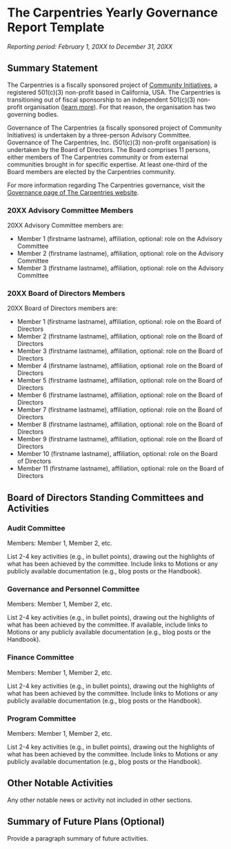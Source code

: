 # The Carpentries Yearly Governance Report Template
*Reporting period: February 1, 20XX to December 31, 20XX*

## Summary Statement
The Carpentries is a fiscally sponsored project of [Community Initiatives](http://communityin.org/), a registered 501(c)(3) non-profit based in California, USA. The Carpentries is transitioning out of fiscal sponsorship to an independent 501(c)(3) non-profit organisation ([learn more](https://carpentries.org/files/pdf/Fiscal_Sponsorship_Transition_FAQ.pdf)). For that reason, the organisation has two governing bodies.

Governance of The Carpentries (a fiscally sponsored project of Community Initiatives) is undertaken by a three-person Advisory Committee. Governance of The Carpentries, Inc. (501(c)(3)  non-profit organisation) is undertaken by the Board of Directors. The Board comprises 11 persons, either members of The Carpentries community or from external communities brought in for specific expertise. At least one-third of the Board members are elected by the Carpentries community.

For more information regarding The Carpentries governance, visit the [Governance page of The Carpentries website](https://carpentries.org/governance/).

### 20XX Advisory Committee Members
20XX Advisory Committee members are: 
- Member 1 (firstname lastname), affiliation, optional: role on the Advisory Committee
- Member 2 (firstname lastname), affiliation, optional: role on the Advisory Committee
- Member 3 (firstname lastname), affiliation, optional: role on the Advisory Committee

### 20XX Board of Directors Members
20XX Board of Directors members are: 
- Member 1 (firstname lastname), affiliation, optional: role on the Board of Directors
- Member 2 (firstname lastname), affiliation, optional: role on the Board of Directors
- Member 3 (firstname lastname), affiliation, optional: role on the Board of Directors
- Member 4 (firstname lastname), affiliation, optional: role on the Board of Directors
- Member 5 (firstname lastname), affiliation, optional: role on the Board of Directors
- Member 6 (firstname lastname), affiliation, optional: role on the Board of Directors
- Member 7 (firstname lastname), affiliation, optional: role on the Board of Directors
- Member 8 (firstname lastname), affiliation, optional: role on the Board of Directors
- Member 9 (firstname lastname), affiliation, optional: role on the Board of Directors
- Member 10 (firstname lastname), affiliation, optional: role on the Board of Directors
- Member 11 (firstname lastname), affiliation, optional: role on the Board of Directors

## Board of Directors Standing Committees and Activities
### Audit Committee
Members:  Member 1, Member 2, etc.

List 2-4 key activities (e.g., in bullet points), drawing out the highlights of what has been achieved by the committee. Include links to Motions or any publicly available documentation (e.g., blog posts or the Handbook). 

### Governance and Personnel Committee
Members:  Member 1, Member 2, etc.

List 2-4 key activities (e.g., in bullet points), drawing out the highlights of what has been achieved by the committee. If available, include links to Motions or any publicly available documentation (e.g., blog posts or the Handbook). 

### Finance Committee
Members:  Member 1, Member 2, etc.

List 2-4 key activities (e.g., in bullet points), drawing out the highlights of what has been achieved by the committee. Include links to Motions or any publicly available documentation (e.g., blog posts or the Handbook). 

### Program Committee
Members:  Member 1, Member 2, etc.

List 2-4 key activities (e.g., in bullet points), drawing out the highlights of what has been achieved by the committee. Include links to Motions or any publicly available documentation (e.g., blog posts or the Handbook). 

## Other Notable Activities
Any other notable news or activity not included in other sections.

## Summary of Future Plans (Optional)
Provide a paragraph summary of future activities.
